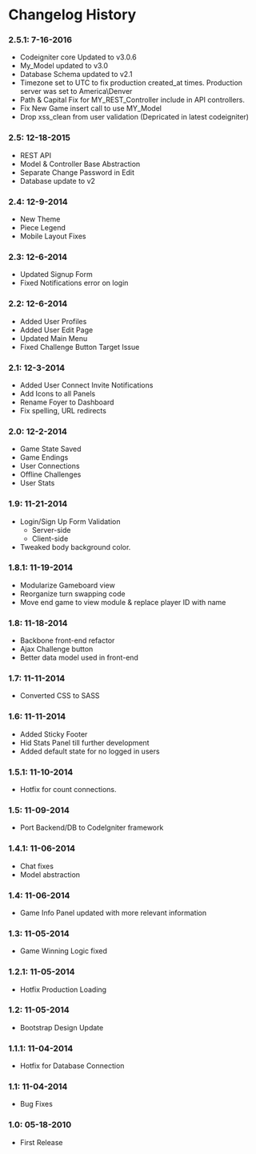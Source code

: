 # Changelog History

### 2.5.1: 7-16-2016
  - Codeigniter core Updated to v3.0.6
  - My_Model updated to v3.0
  - Database Schema updated to v2.1
  - Timezone set to UTC to fix production created_at times. Production server was set to America\Denver
  - Path & Capital Fix for MY_REST_Controller include in API controllers.
  - Fix New Game insert call to use MY_Model
  - Drop xss_clean from user validation (Depricated in latest codeigniter)

### 2.5: 12-18-2015
  - REST API
  - Model & Controller Base Abstraction
  - Separate Change Password in Edit
  - Database update to v2

### 2.4: 12-9-2014
  - New Theme
  - Piece Legend
  - Mobile Layout Fixes

### 2.3: 12-6-2014
  - Updated Signup Form
  - Fixed Notifications error on login

### 2.2: 12-6-2014
  - Added User Profiles
  - Added User Edit Page
  - Updated Main Menu
  - Fixed Challenge Button Target Issue

### 2.1: 12-3-2014
  - Added User Connect Invite Notifications
  - Add Icons to all Panels
  - Rename Foyer to Dashboard
  - Fix spelling, URL redirects

### 2.0: 12-2-2014
  - Game State Saved
  - Game Endings
  - User Connections
  - Offline Challenges
  - User Stats

### 1.9: 11-21-2014
  - Login/Sign Up Form Validation
    - Server-side
    - Client-side
  - Tweaked body background color.

### 1.8.1: 11-19-2014
  - Modularize Gameboard view
  - Reorganize turn swapping code
  - Move end game to view module & replace player ID with name

### 1.8: 11-18-2014
  - Backbone front-end refactor
  - Ajax Challenge button
  - Better data model used in front-end

### 1.7: 11-11-2014
  - Converted CSS to SASS

### 1.6: 11-11-2014
  - Added Sticky Footer
  - Hid Stats Panel till further development
  - Added default state for no logged in users

### 1.5.1: 11-10-2014
  - Hotfix for count connections.

### 1.5: 11-09-2014
  - Port Backend/DB to CodeIgniter framework

### 1.4.1: 11-06-2014
  - Chat fixes
  - Model abstraction

### 1.4: 11-06-2014
  - Game Info Panel updated with more relevant information

### 1.3: 11-05-2014
  - Game Winning Logic fixed

### 1.2.1: 11-05-2014
  - Hotfix Production Loading

### 1.2: 11-05-2014
  - Bootstrap Design Update

### 1.1.1: 11-04-2014
  - Hotfix for Database Connection

### 1.1: 11-04-2014
  - Bug Fixes

### 1.0: 05-18-2010
  - First Release